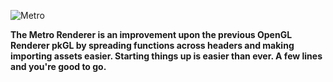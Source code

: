 ![Metro](https://cdn.discordapp.com/attachments/294228850500435969/559470659642851340/metro.png)

**The Metro Renderer is an improvement upon the previous OpenGL Renderer pkGL by spreading functions across headers and making importing assets easier. Starting things up is easier than ever. A few lines and you're good to go.**
